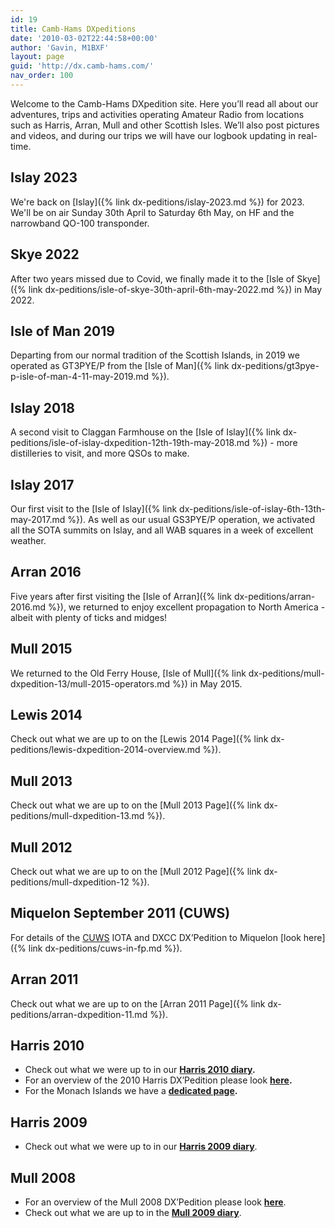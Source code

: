 ```yaml
---
id: 19
title: Camb-Hams DXpeditions
date: '2010-03-02T22:44:58+00:00'
author: 'Gavin, M1BXF'
layout: page
guid: 'http://dx.camb-hams.com/'
nav_order: 100
---
```


Welcome to the Camb-Hams DXpedition site. Here you’ll read all about our adventures, trips and activities operating Amateur Radio from locations such as Harris, Arran, Mull and other Scottish Isles. We’ll also post pictures and videos, and during our trips we will have our logbook updating in real-time.

## Islay 2023

We're back on [Islay]({% link dx-peditions/islay-2023.md %}) for 2023. We'll be on air Sunday 30th April to Saturday 6th May, on HF and the narrowband QO-100 transponder.

## Skye 2022

After two years missed due to Covid, we finally made it to the [Isle of Skye]({% link dx-peditions/isle-of-skye-30th-april-6th-may-2022.md %}) in May 2022.

## Isle of Man 2019

Departing from our normal tradition of the Scottish Islands, in 2019 we operated as GT3PYE/P from the [Isle of Man]({% link dx-peditions/gt3pye-p-isle-of-man-4-11-may-2019.md %}).

## Islay 2018

A second visit to Claggan Farmhouse on the [Isle of Islay]({% link dx-peditions/isle-of-islay-dxpedition-12th-19th-may-2018.md %}) - more distilleries to visit, and more QSOs to make.

## Islay 2017

Our first visit to the [Isle of Islay]({% link dx-peditions/isle-of-islay-6th-13th-may-2017.md %}). As well as our usual GS3PYE/P operation, we activated all the SOTA summits on Islay, and all WAB squares in a week of excellent weather.

## Arran 2016

Five years after first visiting the [Isle of Arran]({% link dx-peditions/arran-2016.md %}), we returned to enjoy excellent propagation to North America - albeit with plenty of ticks and midges!

## Mull 2015

We returned to the Old Ferry House, [Isle of Mull]({% link dx-peditions/mull-dxpedition-13/mull-2015-operators.md %}) in May 2015.

## Lewis 2014

Check out what we are up to on the [Lewis 2014 Page]({% link dx-peditions/lewis-dxpedition-2014-overview.md %}).

## Mull 2013

Check out what we are up to on the [Mull 2013 Page]({% link dx-peditions/mull-dxpedition-13.md %}).

## Mull 2012

Check out what we are up to on the [Mull 2012 Page]({% link dx-peditions/mull-dxpedition-12 %}).

## Miquelon September 2011 (CUWS)

For details of the [CUWS](https://www.g6uw.org/) IOTA and DXCC DX’Pedition to Miquelon [look here]({% link dx-peditions/cuws-in-fp.md %}).

## Arran 2011

Check out what we are up to on the [Arran 2011 Page]({% link dx-peditions/arran-dxpedition-11.md %}).

## Harris 2010

- Check out what we were up to in our [**Harris 2010 diary**](http://dx.camb-hams.com/dx-peditions/harris-dxpedition-10/harris-2010-diary/)**.**
- For an overview of the 2010 Harris DX’Pedition please look [**here**](http://dx.camb-hams.com/dx-peditions/harris-dxpedition-10/)**.**
- For the Monach Islands we have a [**dedicated page**](http://dx.camb-hams.com/dx-peditions/harris-dxpedition-10/harris-2010-monach-islands/)**.**

## Harris 2009

- Check out what we were up to in our [**Harris 2009 diary**](http://dx.camb-hams.com/dx-peditions/harris-dxpedition-09/harris-2009-diary/).

## Mull 2008

- For an overview of the Mull 2008 DX’Pedition please look [**here**](http://dx.camb-hams.com/dx-peditions/camb-hams-mull-dx-pedition/).
- Check out what we are up to in the [**Mull 2009 diary**](http://dx.camb-hams.com/dx-peditions/camb-hams-mull-dx-pedition/the-mull-diary/).